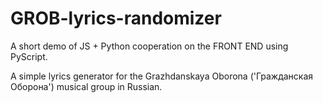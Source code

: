 # GROB-lyrics-randomizer
A short demo of JS + Python cooperation on the FRONT END using PyScript.

A simple lyrics generator for the Grazhdanskaya Oborona ('Гражданская Оборона') musical group in Russian.
